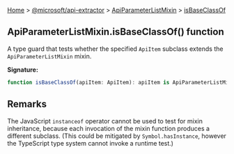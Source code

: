 [Home](./index) &gt; [@microsoft/api-extractor](./api-extractor.md) &gt; [ApiParameterListMixin](./api-extractor.apiparameterlistmixin.md) &gt; [isBaseClassOf](./api-extractor.apiparameterlistmixin.isbaseclassof.md)

## ApiParameterListMixin.isBaseClassOf() function

A type guard that tests whether the specified `ApiItem` subclass extends the `ApiParameterListMixin` mixin.

<b>Signature:</b>

```typescript
function isBaseClassOf(apiItem: ApiItem): apiItem is ApiParameterListMixin;
```

## Remarks

The JavaScript `instanceof` operator cannot be used to test for mixin inheritance, because each invocation of the mixin function produces a different subclass. (This could be mitigated by `Symbol.hasInstance`<!-- -->, however the TypeScript type system cannot invoke a runtime test.)

